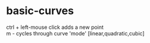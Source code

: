 # basic-curves

ctrl + left-mouse click adds a new point  
m - cycles through curve 'mode' [linear,quadratic,cubic]
